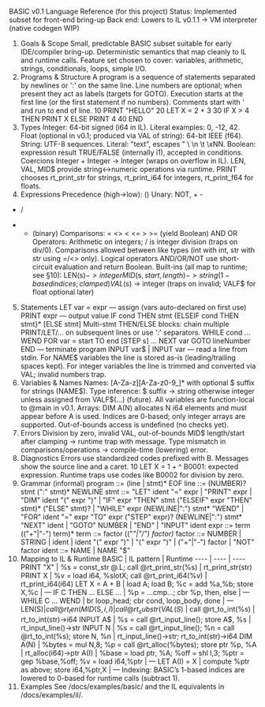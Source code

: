 BASIC v0.1 Language Reference (for this project)
Status: Implemented subset for front-end bring-up
Back end: Lowers to IL v0.1.1 → VM interpreter (native codegen WIP)
1. Goals & Scope
Small, predictable BASIC subset suitable for early IDE/compiler bring-up.
Deterministic semantics that map cleanly to IL and runtime calls.
Feature set chosen to cover: variables, arithmetic, strings, conditionals, loops, simple I/O.
2. Programs & Structure
A program is a sequence of statements separated by newlines or ':' on the same line.
Line numbers are optional; when present they act as labels (targets for GOTO).
Execution starts at the first line (or the first statement if no numbers).
Comments start with ' and run to end of line.
10 PRINT "HELLO"
20 LET X = 2 + 3
30 IF X > 4 THEN PRINT X ELSE PRINT 4
40 END
3. Types
Integer: 64-bit signed (i64 in IL). Literal examples: 0, -12, 42.
Float (optional in v0.1; produced via VAL of string): 64-bit IEEE (f64).
String: UTF-8 sequences. Literal: "text", escapes \" \\ \n \t \xNN.
Boolean: expression result TRUE/FALSE (internally i1), accepted in conditions.
Coercions
Integer + Integer → Integer (wraps on overflow in IL).
LEN, VAL, MID$ provide string↔numeric operations via runtime.
PRINT chooses rt_print_str for strings, rt_print_i64 for integers, rt_print_f64 for floats.
4. Expressions
Precedence (high→low):
()
Unary: NOT, + -
* /
+ - (binary)
Comparisons: = <> < <= > >= (yield Boolean)
AND
OR
Operators:
Arithmetic on integers; / is integer division (traps on div/0).
Comparisons allowed between like types (int with int, str with str using =/<> only).
Logical operators AND/OR/NOT use short-circuit evaluation and return Boolean.
Built-ins (all map to runtime; see §10):
LEN(s$) -> integer
MID$(s$, start, length) -> string (1-based indices; clamped)
VAL(s$) -> integer (traps on invalid; VALF$ for float optional later)
5. Statements
LET var = expr — assign (vars auto-declared on first use)
PRINT expr — output value
IF cond THEN stmt {ELSEIF cond THEN stmt}* [ELSE stmt]
Multi-stmt THEN/ELSE blocks: chain multiple PRINT/LET/... on subsequent lines or use ':' separators.
WHILE cond ... WEND
FOR var = start TO end [STEP s] ... NEXT var
GOTO lineNumber
END — terminate program
INPUT var$ | INPUT var — read a line from stdin. For NAME$ variables the line is stored
as-is (leading/trailing spaces kept). For integer variables the line is trimmed and
converted via VAL; invalid numbers trap.
6. Variables & Names
Names: [A-Za-z][A-Za-z0-9_]* with optional $ suffix for strings (NAME$).
Type inference:
$ suffix → string
otherwise integer unless assigned from VALF$(…) (future).
All variables are function-local to @main in v0.1.
Arrays: DIM A(N) allocates N i64 elements and must appear before A is used.
Indices are 0-based; only integer arrays are supported. Out-of-bounds access is undefined (no checks yet).
7. Errors
Division by zero, invalid VAL, out-of-bounds MID$ length/start after clamping → runtime trap with message.
Type mismatch in comparisons/operations → compile-time (lowering) error.
8. Diagnostics
Errors use standardized codes prefixed with B. Messages show the source line and a caret.
10 LET X = 1 +
            ^
B0001: expected expression.
Runtime traps use codes like B0002 for division by zero.
9. Grammar (informal)
program     ::= (line | stmt)* EOF
line        ::= (NUMBER)? stmt (":" stmt)* NEWLINE
stmt        ::= "LET" ident "=" expr
             | "PRINT" expr
             | "DIM" ident "(" expr ")"
             | "IF" expr "THEN" stmt ("ELSEIF" expr "THEN" stmt)* ("ELSE" stmt)?
             | "WHILE" expr (NEWLINE|":") stmt* "WEND"
             | "FOR" ident "=" expr "TO" expr ("STEP" expr)? (NEWLINE|":") stmt* "NEXT" ident
             | "GOTO" NUMBER
             | "END"
             | "INPUT" ident
expr        ::= term (("+"|"-") term)*
term        ::= factor (("*"|"/") factor)*
factor      ::= NUMBER | STRING | ident | ident "(" expr ")" | "(" expr ")" | ("+"|"-") factor | "NOT" factor
ident       ::= NAME | NAME "$"
10. Mapping to IL & Runtime
BASIC | IL pattern | Runtime
---- | ---- | ----
PRINT "X" | %s = const_str @.L; call @rt_print_str(%s) | rt_print_str(str)
PRINT X | %v = load i64, %slotX; call @rt_print_i64(%v) | rt_print_i64(i64)
LET X = A + B | load A; load B; %c = add %a,%b; store X,%c | —
IF C THEN … ELSE … | %p = …cmp…; cbr %p, then, else | —
WHILE C … WEND | br loop_head; cbr cond, loop_body, done | —
LEN(S$) | call @rt_len(%s) | rt_len(str)->i64
MID$(S$,i,l) | call @rt_substr(%s, i-1, l) | rt_substr(str,i64,i64)->str
VAL(S$) | call @rt_to_int(%s) | rt_to_int(str)->i64
INPUT A$ | %s = call @rt_input_line(); store A$, %s | rt_input_line()->str
INPUT N | %s = call @rt_input_line(); %n = call @rt_to_int(%s); store N, %n | rt_input_line()->str; rt_to_int(str)->i64
DIM A(N) | %bytes = mul N,8; %p = call @rt_alloc(%bytes); store ptr %p, %A | rt_alloc(i64)->ptr
A(I) | %base = load ptr, %A; %off = shl I,3; %ptr = gep %base,%off; %v = load i64,%ptr | —
LET A(I) = X | compute %ptr as above; store i64,%ptr,X | —
Indexing: BASIC’s 1-based indices are lowered to 0-based for runtime calls (subtract 1).
11. Examples
See /docs/examples/basic/ and the IL equivalents in /docs/examples/il/.
